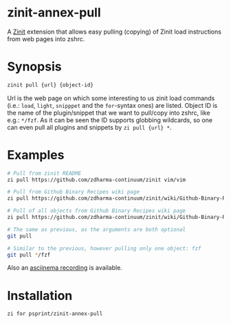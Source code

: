 # zinit-annex-pull

A [Zinit](https://github.com/zdharma-continuum/zinit) extension that allows easy pulling (copying) of Zinit load
instructions from web pages into zshrc.

# Synopsis

```zsh
zinit pull {url} {object-id}
```

Url is the web page on which some interesting to us zinit load commands (i.e.: `load`, `light`, `snipppet` and the
`for`-syntax ones) are listed. Object ID is the name of the plugin/snippet that we want to pull/copy into zshrc, like
e.g.: `*/fzf`. As it can be seen the ID supports globbing wildcards, so one can even pull all plugins and snippets by
`zi pull {url} *`.

# Examples

```zsh
# Pull from zinit README
zi pull https://github.com/zdharma-continuum/zinit vim/vim

# Pull from Github Binary Recipes wiki page
zi pull https://github.com/zdharma-continuum/zinit/wiki/Github-Binary-Recipes junegunn/fzf

# Pull of all objects from Github Binary Recipes wiki page
zi pull https://github.com/zdharma-continuum/zinit/wiki/Github-Binary-Recipes \*

# The same as previous, as the arguments are both optional
git pull

# Similar to the previous, however pulling only one object: fzf
git pull */fzf
```

Also an [asciinema recording](https://asciinema.org/a/ngbc71bySaipZ1AlzzMJ79IBJ) is available.

# Installation

```zsh
zi for psprint/zinit-annex-pull
```
